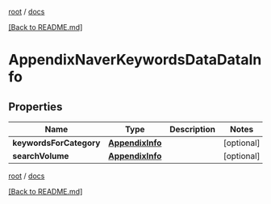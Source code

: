 [root](./../ "root") / [docs](./ "docs")

[[Back to README.md]](./../README.md "[Back to README.md]")

# AppendixNaverKeywordsDataDataInfo

## Properties

| Name | Type | Description | Notes |
|------------ | ------------- | ------------- | -------------|
|**keywordsForCategory** | [**AppendixInfo**](AppendixInfo.md) |  |  [optional] |
|**searchVolume** | [**AppendixInfo**](AppendixInfo.md) |  |  [optional] |

[root](./../ "root") / [docs](./ "docs")

[[Back to README.md]](./../README.md "[Back to README.md]")
